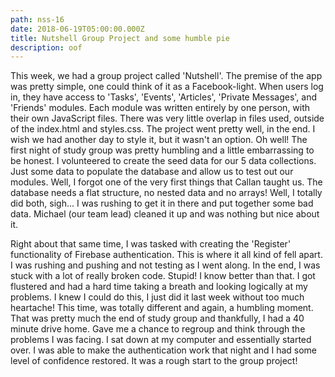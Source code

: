 ```yaml
---
path: nss-16
date: 2018-06-19T05:00:00.000Z
title: Nutshell Group Project and some humble pie
description: oof
---
```

This week, we had a group project called 'Nutshell'. The premise of the app was pretty simple, one could think of it as a Facebook-light. When users log in, they have access to 'Tasks', 'Events', 'Articles', 'Private Messages', and 'Friends' modules. Each module was written entirely by one person, with their own JavaScript files. There was very little overlap in files used, outside of the index.html and styles.css. The project went pretty well, in the end. I wish we had another day to style it, but it wasn't an option. Oh well! The first night of study group was pretty humbling and a little embarrassing to be honest. I volunteered to create the seed data for our 5 data collections. Just some data to populate the database and allow us to test out our modules. Well, I forgot one of the very first things that Callan taught us. The database needs a flat structure, no nested data and no arrays! Well, I totally did both, sigh... I was rushing to get it in there and put together some bad data. Michael (our team lead) cleaned it up and was nothing but nice about it.

Right about that same time, I was tasked with creating the 'Register' functionality of Firebase authentication. This is where it all kind of fell apart. I was rushing and pushing and not testing as I went along. In the end, I was stuck with a lot of really broken code. Stupid! I know better than that. I got flustered and had a hard time taking a breath and looking logically at my problems. I knew I could do this, I just did it last week without too much heartache! This time, was totally different and again, a humbling moment. That was pretty much the end of study group and thankfully, I had a 40 minute drive home. Gave me a chance to regroup and think through the problems I was facing. I sat down at my computer and essentially started over. I was able to make the authentication work that night and I had some level of confidence restored. It was a rough start to the group project!